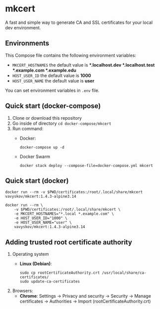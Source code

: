 # mkcert

A fast and simple way to generate CA and SSL certificates for your local dev environment.

## Environments
This Compose file contains the following environment variables:

- `MKCERT_HOSTNAMES` the default value is **\*.localhost.dev \*.localhost.test \*.example.com \*.example.edu**
- `HOST_USER_ID` the default value is **1000**
- `HOST_USER_NAME` the default value is **user**

You can set environment variables in `.env` file.

## Quick start (docker-compose)
1. Clone or download this repository
1. Go inside of directory `cd docker-compose/mkcert`
1. Run command:
    - Docker:

          docker-compose up -d

    - Docker Swarm

          docker stack deploy --compose-file=docker-compose.yml mkcert


## Quick start (docker)

    docker run --rm -v $PWD/certificates:/root/.local/share/mkcert vavyskov/mkcert:1.4.3-alpine3.14

    docker run --rm \
        -v $PWD/certificates:/root/.local/share/mkcert \
        -e MKCERT_HOSTNAMES="*.local *.example.com" \
        -e HOST_USER_ID="1000" \
        -e HOST_USER_NAME="user" \
        vavyskov/mkcert:1.4.3-alpine3.14

## Adding trusted root certificate authority
1. Operating system
   - **Linux (Debian)**:

         sudo cp rootCertificateAuthority.crt /usr/local/share/ca-certificates/
         sudo update-ca-certificates

2. Browsers:
   - **Chrome**: Settings -> Privacy and security -> Security -> Manage certificates -> Authorities -> Import (rootCertificateAuthority.crt)
